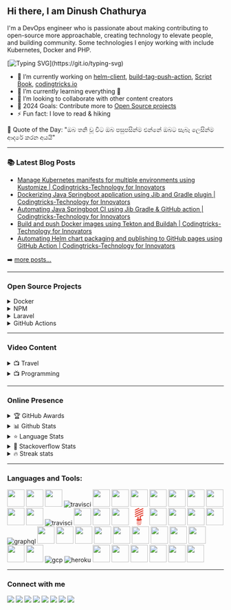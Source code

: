 ## Hi there, I am Dinush Chathurya

I'm a DevOps engineer who is passionate about making contributing to open-source more approachable, creating technology to elevate people, and building community. Some technologies I enjoy working with include Kubernetes, Docker and PHP.

[![Typing SVG](https://readme-typing-svg.herokuapp.com/?lines=DevOps,+Full-Stack+Engineer;AWS+Community+Builder;Open-Source+Enthusiast;Artisan+Lover;Social+Media+Influencer;Blogger;YouTuber;and+Film+Maker!;)](https://git.io/typing-svg)

<img alt="" src=https://github.com/dinushchathurya/dinushchathurya/blob/master/cat.png width=200 align=right>

- 🔭 I’m currently working on [helm-client](https://github.com/open-source-srilanka/helm-client), [build-tag-push-action](https://github.com/dinushchathurya/build-tag-push-action), [Script Book](https://github.com/dinushchathurya/script-book), [codingtricks.io](http://codingtricks.io/)
- 🌱 I’m currently learning everything 🤣
- 👯 I’m looking to collaborate with other content creators
- 🥅 2024 Goals: Contribute more to [Open Source projects](https://github.com/dinushchathurya#open-source-projects)
- ⚡ Fun fact: I love to read & hiking

<!-- start quote -->
💬 Quote of the Day: "ඔබ තනි වූ විට ඔබ පසුපසින්ම එන්නේ ඔබට සැබෑ ලෙසින්ම ආදරේ කරන අයයි"
<!-- end quote -->

---

### 📚 Latest Blog Posts

<!-- BLOG:START -->
- [Manage Kubernetes manifests for multiple environments using Kustomize | Codingtricks-Technology for Innovators](https://codingtricks.io/manage-kubernetes-manifests-for-multiple-environments-using-kustomize/)
- [Dockerizing Java Springboot application using Jib and Gradle plugin | Codingtricks-Technology for Innovators](https://codingtricks.io/dockerizing-a-spring-boot-application-using-jib-and-gradle-plugin/)
- [Automating Java Springboot CI using Jib Gradle &amp; GitHub action | Codingtricks-Technology for Innovators](https://codingtricks.io/automating-java-springboot-ci-using-jib-gradle-github-action/)
- [Build and push Docker images using Tekton and Buildah | Codingtricks-Technology for Innovators](https://codingtricks.io/build-and-push-docker-images-using-tekton-and-buildah/)
- [Automating Helm chart packaging and publishing to GitHub pages using GitHub Action | Codingtricks-Technology for Innovators](https://codingtricks.io/automating-helm-chart-packaging-using-github-actions/)
<!-- BLOG:END -->
➡️ [more posts...](https://codingtricks.io)

---

### Open Source Projects

<details>
  <summary>Docker </summary>
    <li><a href="https://github.com/open-source-srilanka/eks-helm-client">EKS Helm Client</a></li>
    <li><a href="https://github.com/open-source-srilanka/helm-client">Helm Client</a></li>
</details>

<details>
  <summary>NPM </summary>
    <li><a href="https://www.npmjs.com/package/srilankan-provinces-districts">Srilankan Provinces Districts</a></li>
    <li><a href="https://www.npmjs.com/package/@dinush/srilankan-universities-faculties-degrees">Srilankan Universities Faculties Degrees</a></li>
    <li><a href="https://www.npmjs.com/package/@dinush/srilankan-phone-number-validator">Srilankan Phone number validator</a></li>
</details>

<details>
  <summary>Laravel </summary>
    <li><a href="https://packagist.org/packages/dinushchathurya/srilankan-mobile-number-validator">Sri Lankan Phone number validator (Land & Mobile)</a></li>
    <li><a href="https://packagist.org/packages/dinushchathurya/srilankan-universities">Sri Lankan Universities</a></li>
    <li><a href="https://packagist.org/packages/dinushchathurya/uk-mobile-number-validator">UK mobile number validator</a></li>
    <li><a href="https://packagist.org/packages/dinushchathurya/uk-post-code">UK post code validator</a>
    <li><a href="https://packagist.org/packages/dinushchathurya/srilankan-state-hospitals">Sri Lankan state hospitals</a></li>
    <li><a href="https://packagist.org/packages/dinushchathurya/srilankan-local-authorities">Sri Lankan local authorities</a></li>
    <li><a href="https://packagist.org/packages/dinushchathurya/srilankan-gn-divisions">Sri Lankan GN divisions</a></li>
    <li><a href="https://packagist.org/packages/dinushchathurya/srilankan-divisional-secretariats">Sri Lankan divisional secretariats</a></li>
    <li><a href="https://packagist.org/packages/dinushchathurya/nationality-list">Nationality list</a></li>
    <li><a href="https://packagist.org/packages/dinushchathurya/websmslk">WebSMS LK SMS Gateway</a></li>
</details>

<details>
  <summary>GitHub Actions </summary>
  <li><a href="https://github.com/marketplace/actions/eks-helm-client">EKS Helm Client</a></li>
  <li><a href="https://github.com/marketplace/actions/docker-login-build-tag-push-action">Docker Login, Build, Tag & Push Action</a></li>
  <li><a href="https://github.com/marketplace/actions/sinhala-quote-of-the-day">Sinhala Quote Of The Day</a></li>
</details>

---

### Video Content

<details>
  <summary>📺 Travel</summary>

<!-- YOUTUBE:START -->
- [Rising Srilanka](https://www.youtube.com/watch?v=9E92mYNIepA)
- [An Island paradise - Wonder of Asia](https://www.youtube.com/watch?v=oOgxKIV641o)
- [Sri Lankan Airlines - Trailer](https://www.youtube.com/watch?v=U9oPv_T2k8g)
- [Sri  Lanka - Cinematic Travel Film](https://www.youtube.com/watch?v=wfhQf8EcSXU)
- [Beach Sides of Sri Lanka.](https://www.youtube.com/watch?v=imBeu23sUf8)
<!-- YOUTUBE:END -->
➡️ [more videos...](https://www.youtube.com/channel/UCEByobwqWIcn7ujLG9TTDcQ)

</details>

<details>
  <summary>📺 Programming </summary>

<!-- BLOG-POST-LIST:START -->
- [Publish Docker Image to AWS ECR using Jenkins](https://www.youtube.com/watch?v=tQaruk4z2to)
- [Install SonarQube on Ubuntu](https://www.youtube.com/watch?v=iu6YCHA8iZ8)
- [Install WordPress on AWS Lightsail](https://www.youtube.com/watch?v=H2z02sHiobs)
- [How to Set Up an Nginx Reverse Proxy for Apache](https://www.youtube.com/watch?v=vuH1HQTrtWQ)
- [How to Create Elastic IP in AWS and assign to EC2 instance](https://www.youtube.com/watch?v=PpyqSEuGqiY)
<!-- BLOG-POST-LIST:END -->

➡️ [more videos...](https://www.youtube.com/channel/UCCZT71rHQ175Du-1tEviVBA)

</details>

---
### Online Presence

<!-- markdownlint-disable MD033 -->
<details>
    <summary>&#127942 GitHub Awards</summary><br>

![Github Trophy](https://github-profile-trophy.vercel.app/?username=dinushchathurya)
</details>

<details>
  <summary>📊 Github Stats</summary><br>
  <img alt="Dinush Chathurya Github Stats" src="https://github-readme-stats.vercel.app/api?username=dinushchathurya&count_private=true&show_icons=true&theme=algolia" style="height:214px;"/>
</details>

<details>
  <summary>&#11088 Language Stats</summary><br>
    <img alt="Top Languages" src="https://github-readme-stats.vercel.app/api/top-langs/?username=dinushchathurya&theme=algolia&langs_count=15&layout=compact" />
</details>

<details>
  <summary>&#127943 Stackoverflow Stats</summary><br>

[![Omid Nikrah StackOverflow](https://github-readme-stackoverflow.vercel.app/?userID=9960450&theme=dark)](https://stackoverflow.com/users/9960450/dinush-chathurya)
</details>

<details>
  <summary>🔥 Streak stats</summary><br>

  [![GitHub Streak](https://github-readme-streak-stats.herokuapp.com?user=dinushchathurya&theme=highcontrast&hide_border=true)](https://git.io/streak-stats)
</details>
<!-- markdownlint-enable MD033 -->

---
### Languages and Tools:

<p align="left">
<img src="https://cdn.jsdelivr.net/gh/devicons/devicon/icons/kubernetes/kubernetes-plain.svg" width="40" height="40"/>   
<img src="https://cdn.jsdelivr.net/gh/devicons/devicon/icons/docker/docker-original.svg" width="40" height="40"/> 
<img src="https://cdn.jsdelivr.net/gh/devicons/devicon/icons/argocd/argocd-original.svg"  width="40" height="40"/>         
<!-- <img src="https://cncf-branding.netlify.app/img/projects/helm/horizontal/color/helm-horizontal-color.svg"  style="width:40px; height:40px"/> -->
<img src="https://avatars.githubusercontent.com/u/15859888?s=48&v=4" alt="travisci" width="40" height="40"/>   
<img src="https://img.stackshare.io/service/12670/kustomize.png"  width="40" height="40"/>
<img src="https://cdn.jsdelivr.net/gh/devicons/devicon/icons/jenkins/jenkins-original.svg" width="40" height="40"/>  
<img src="https://avatars.githubusercontent.com/u/47602533?s=200&v=4" width="40" height="40"/>
<img src="https://cdn.jsdelivr.net/gh/devicons/devicon/icons/circleci/circleci-plain.svg" width="40" height="40"/> 
<img src="https://avatars.githubusercontent.com/u/44036562?s=200&v=4" width="40" height="40"/> 
<img src="https://avatars.githubusercontent.com/u/44938?s=48&v=4" width="40" height="40"/> 
<img src="https://avatars.githubusercontent.com/u/545988?s=48&v=4" width="40" height="40"/> 
<img src="https://cdn.jsdelivr.net/gh/devicons/devicon/icons/ansible/ansible-original.svg" width="40" height="40"/>         
<img src="https://cdn.jsdelivr.net/gh/devicons/devicon/icons/terraform/terraform-original.svg" width="40" height="40"/>  
<img src="https://www.vectorlogo.zone/logos/travis-ci/travis-ci-icon.svg" alt="travisci" width="40" height="40"/>       
<img src="https://cdn.jsdelivr.net/gh/devicons/devicon/icons/bash/bash-plain.svg" width="40" height="40"/>       
<img src="https://cdn.jsdelivr.net/gh/devicons/devicon/icons/php/php-original.svg" width="40" height="40"/>
<img src="https://cdn.jsdelivr.net/gh/devicons/devicon/icons/laravel/laravel-original.svg" width="40" height="40"/>
<img src="https://github.com/devicons/devicon/blob/v2.16.0/icons/lumen/lumen-original.svg" width="40" height="40"/>
<img src="https://cdn.jsdelivr.net/gh/devicons/devicon/icons/composer/composer-original.svg" width="40" height="40"/>     
<img src="https://cdn.jsdelivr.net/gh/devicons/devicon/icons/nestjs/nestjs-original.svg" width="40" height="40"/>
<img src="https://cdn.jsdelivr.net/gh/devicons/devicon/icons/nodejs/nodejs-original.svg" width="40" height="40"/>     
<img src="https://cdn.jsdelivr.net/gh/devicons/devicon/icons/express/express-original.svg" width="40" height="40"/>      
<img src="https://www.vectorlogo.zone/logos/graphql/graphql-icon.svg" alt="graphql" width="40" height="40"/>
<img src="https://cdn.jsdelivr.net/gh/devicons/devicon/icons/html5/html5-original.svg" width="40" height="40"/>
<img src="https://cdn.jsdelivr.net/gh/devicons/devicon/icons/bootstrap/bootstrap-original.svg" width="40" height="40"/>        
<img src="https://cdn.jsdelivr.net/gh/devicons/devicon/icons/css3/css3-original.svg" width="40" height="40"/>
<img src="https://cdn.jsdelivr.net/gh/devicons/devicon/icons/javascript/javascript-original.svg" width="40" height="40"/>       
<img src="https://cdn.jsdelivr.net/gh/devicons/devicon/icons/wordpress/wordpress-plain.svg" width="40" height="40"/>
<img src="https://cdn.jsdelivr.net/gh/devicons/devicon/icons/jquery/jquery-original.svg" width="40" height="40"/>
<img src="https://cdn.jsdelivr.net/gh/devicons/devicon/icons/ionic/ionic-original.svg" width="40" height="40"/>
<img src="https://cdn.jsdelivr.net/gh/devicons/devicon/icons/mysql/mysql-original.svg" width="40" height="40"/>
<img src="https://cdn.jsdelivr.net/gh/devicons/devicon/icons/microsoftsqlserver/microsoftsqlserver-plain.svg" width="40" height="40"/>
<img src="https://cdn.jsdelivr.net/gh/devicons/devicon/icons/angularjs/angularjs-original.svg" width="40" height="40"/>
<img src="https://cdn.jsdelivr.net/gh/devicons/devicon/icons/amazonwebservices/amazonwebservices-original-wordmark.svg"  width="40" height="40"/>
<img src="https://www.vectorlogo.zone/logos/google_cloud/google_cloud-icon.svg" alt="gcp" width="40" height="40"/>
<img src="https://www.vectorlogo.zone/logos/heroku/heroku-icon.svg" alt="heroku" width="40" height="40"/>
<img src="https://cdn.jsdelivr.net/gh/devicons/devicon/icons/azure/azure-original.svg" width="40" height="40"/>
<img src="https://cdn.jsdelivr.net/gh/devicons/devicon/icons/apache/apache-original.svg" width="40" height="40"/>
<img src="https://cdn.jsdelivr.net/gh/devicons/devicon/icons/nginx/nginx-original.svg" width="40" height="40"/>         
<img src="https://cdn.jsdelivr.net/gh/devicons/devicon/icons/magento/magento-original.svg" width="40" height="40"/>
<img src="https://cdn.jsdelivr.net/gh/devicons/devicon/icons/mongodb/mongodb-original.svg" width="40" height="40" />                                                                                                            
<img src="https://cdn.jsdelivr.net/gh/devicons/devicon/icons/postgresql/postgresql-original.svg" width="40" height="40"/>
                                                                                                                               </p>

---

### Connect with me

[<img src="https://img.shields.io/badge/Facebook-1877F2?&logo=facebook&logoColor=white"/>](https://m.facebook.com/dinush.chathurya)
[<img src="https://img.shields.io/badge/Twitter-1DA1F2?&logo=twitter&logoColor=white"/>](https://twitter.com/DinushChathurya)
[<img src="https://img.shields.io/badge/LinkedIn-0077B5?&logo=linkedin&logoColor=white"/>](https://www.linkedin.com/in/dinushchathurya)
[<img src="https://img.shields.io/badge/YouTube-FF0000?&logo=youtube&logoColor=white"/>](https://www.youtube.com/channel/UCEByobwqWIcn7ujLG9TTDcQ)
[<img src="https://img.shields.io/badge/Website-4353FF?&logo=webflow&logoColor=white"/>](https://dinushchathurya.github.io)
[<img src="https://img.shields.io/badge/Radio-E434AA?&logo=drooble&logoColor=white"/>](https://dinushchathurya.github.io/radio)
[<img src="https://img.shields.io/badge/Patreon-FF424D?&logo=patreon&logoColor=white"/>](https://www.patreon.com/dinushchathurya)
[<img src="https://img.shields.io/badge/Blog-FFA500?&logo=rss&logoColor=white"/>](https://codingtricks.io/)

